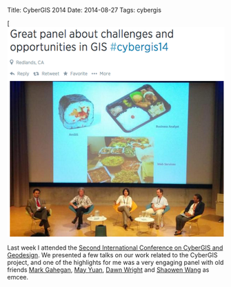 Title: CyberGIS 2014
Date: 2014-08-27
Tags: cybergis

[![Panel][1]


Last week I attended the [Second International Conference on CyberGIS and Geodesign](http://cybergis.illinois.edu/events/cybergis14/). We presented a few talks on our work related to the CyberGIS project, and one of the highlights for me was a very engaging panel with old friends [Mark Gahegan][mark], [May Yuan][may],  [Dawn Wright][dawn] and [Shaowen Wang] as emcee.


[1]: images/cybergis14.png
[mark]: http://web.env.auckland.ac.nz/people_profiles/gahegan_m/
[may]: http://parker.ou.edu/~myuan/
[dawn]: http://dusk.geo.orst.edu/
[Shaowen Wang]: http://www.cigi.illinois.edu/shaowen/
